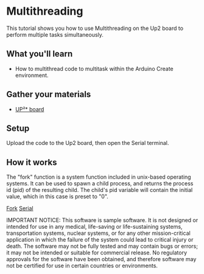 # Multithreading
This tutorial shows you how to use Multithreading on the Up2 board to perform multiple tasks simultaneously.

## What you'll learn
* How to multithread code to multitask within the Arduino Create environment.

## Gather your materials
* [UP²\* board](http://www.up-board.org/upsquared)

## Setup
Upload the code to the Up2 board, then open the Serial terminal.

## How it works
The "fork" function is a system function included in unix-based operating systems. It can be used to spawn a child process, and returns the process id (pid) of the resulting child. The child's pid variable will contain the initial value, which in this case is preset to "0".

[Fork](http://manpages.ubuntu.com/manpages/trusty/man2/fork.2.html)
[Serial](https://www.arduino.cc/reference/en/language/functions/communication/serial/)


IMPORTANT NOTICE: This software is sample software. It is not designed or intended for use in any medical, life-saving or life-sustaining systems, transportation systems, nuclear systems, or for any other mission-critical application in which the failure of the system could lead to critical injury or death. The software may not be fully tested and may contain bugs or errors; it may not be intended or suitable for commercial release. No regulatory approvals for the software have been obtained, and therefore software may not be certified for use in certain countries or environments.
